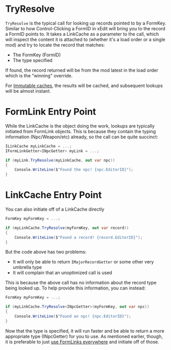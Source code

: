# TryResolve
`TryResolve` is the typical call for looking up records pointed to by a FormKey.  Similar to how Control-Clicking a FormID in xEdit will bring you to the record a FormID points to.  It takes a LinkCache as a parameter to the call, which will inspect the content it is attached to (whether it's a load order or a single mod) and try to locate the record that matches:
- The FormKey (FormID)
- The type specified

If found, the record returned will be from the mod latest in the load order which is the "winning" override.

For [Immutable caches](https://github.com/Mutagen-Modding/Mutagen/wiki/LinkCache#immutable-link-caches), the results will be cached, and subsequent lookups will be almost instant.

# FormLink Entry Point
While the LinkCache is the object doing the work, lookups are typically initiated from FormLink objects.  This is because they contain the typing information (Npc/Weapon/etc) already, so the call can be quite succinct:
```cs
ILinkCache myLinkCache = ...;
IFormLinkGetter<INpcGetter> myLink = ...;

if (myLink.TryResolve(myLinkCache, out var npc))
{
    Console.WriteLine($"Found the npc! {npc.EditorID}");
}
```

# LinkCache Entry Point
You can also initiate off of a LinkCache directly
```cs
FormKey myFormKey = ...;

if (myLinkCache.TryResolve(myFormKey, out var record))
{
    Console.WriteLine($"Found a record! {record.EditorID}");
}
```

But the code above has two problems:
- It will only be able to return `IMajorRecordGetter` or some other very umbrella type
- It will complain that an unoptimized call is used

This is because the above call has no information about the record type being looked up.  To help provide this information, you can instead:
```cs
FormKey myFormKey = ...;

if (myLinkCache.TryResolve<INpcGetter>(myFormKey, out var npc))
{
    Console.WriteLine($"Found an npc! {npc.EditorID}");
}
```

Now that the type is specified, it will run faster and be able to return a more appropriate type (INpcGetter) for you to use.  As mentioned earlier, though, it is preferable to just [use FormLinks everywhere](https://github.com/Mutagen-Modding/Mutagen/wiki/FormLinks-Instead-of-FormID-FormKey) and initiate off of those.